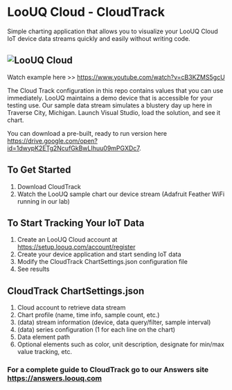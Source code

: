 # LooUQ Cloud - CloudTrack
Simple charting application that allows you to visualize your LooUQ Cloud IoT device data streams quickly and easily without writing code.
 
![LooUQ Cloud](https://drive.google.com/uc?id=1KZZYu5PB6RwVi2e8xaHW-wgyzGRE9zcG)
----

Watch example here >> https://www.youtube.com/watch?v=cB3KZMS5gcU

The Cloud Track configuration in this repo contains values that you can use immediately. LooUQ maintains a demo device that is accessible for your testing use. Our sample data stream simulates a blustery day up here in Traverse City, Michigan. Launch Visual Studio, load the solution, and see it chart.

You can download a pre-built, ready to run version here <https://drive.google.com/open?id=1dwypK2ETg2NcufGkBwLIhuu09mPGXDc7>. 
 
## To Get Started
1. Download CloudTrack
2. Watch the LooUQ sample chart our device stream (Adafruit Feather WiFi running in our lab)

## To Start Tracking Your IoT Data
1. Create an LooUQ Cloud account at https://setup.loouq.com/account/register 
2. Create your device application and start sending IoT data 
3. Modify the CloudTrack ChartSettings.json configuration file
4. See results


## CloudTrack ChartSettings.json
1. Cloud account to retrieve data stream
2. Chart profile (name, time info, sample count, etc.)
3. (data) stream information (device, data query/filter, sample interval)
4. (data) series configuration (1 for each line on the chart)
 1. Data element path
 2. Optional elements such as color, unit description, designate for min/max value tracking, etc.



### For a complete guide to CloudTrack go to our Answers site <https://answers.loouq.com> 
